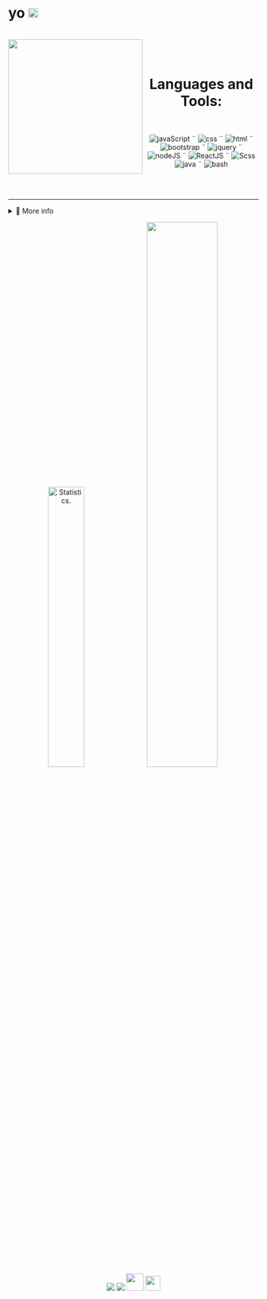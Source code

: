 <h1> yo <img src="https://media.giphy.com/media/hvRJCLFzcasrR4ia7z/giphy.gif" width="20px" height="20px"> </h1>
<br/>

<div align="center">
  <a href"https://www.instagram.com/p/CWEVXbtBvoi/"><img src="./img/Aravi-semiRoundedEdges.gif" align="left" width="270px"></a> <!--Sauce: EpicSeven's IG-->
<br/>
<br/>
  
<!-- // -->
  <h1 align="center"> Languages and Tools: </h1>
<br/>
<p align="center"> 
  <img src="https://img.icons8.com/color/40/000000/javascript--v2.png" alt="javaScript"/> ¨
  <img src="https://img.icons8.com/color/40/000000/css3.png" alt="css"/> ¨
  <img src="https://img.icons8.com/color/40/000000/html-5--v1.png" alt="html"/> ¨
  <img src="https://img.icons8.com/external-tal-revivo-shadow-tal-revivo/33/000000/external-bootstrap-a-free-and-open-source-css-framework-logo-shadow-tal-revivo.png" alt="bootstrap"/> ¨
  <img src="https://img.icons8.com/external-tal-revivo-color-tal-revivo/33/000000/external-jquery-is-a-javascript-library-designed-to-simplify-html-logo-color-tal-revivo.png" alt="jquery"/> ¨
  <img src="https://img.icons8.com/fluency/40/000000/node-js.png" alt="nodeJS"/> ¨
  <img src="https://img.icons8.com/plasticine/40/000000/react.png" alt="ReactJS"/> ¨
  <img src="https://img.icons8.com/color/40/000000/sass-avatar.png" alt="Scss"/>
  <!--<img src="https://img.icons8.com/external-tal-revivo-green-tal-revivo/40/000000/external-nodemon-process-will-automatically-restart-when-your-code-changes-logo-green-tal-revivo.png"/> ¨-->
  <img src="https://img.icons8.com/color/40/000000/java-coffee-cup-logo--v2.png" alt="java"/> ¨
<!--   <img src="https://img.icons8.com/officel/40/000000/php-logo.png" alt="php"/> ¨ -->
<!--   <img src="https://img.icons8.com/color/40/000000/c-sharp-logo.png" alt="C#"/> ¨ -->
<!--   <img src="https://img.icons8.com/fluency/40/000000/visual-studio-code-2019.png" alt="VisualStudio"/> ¨ -->
    <img src="https://img.icons8.com/plasticine/40/000000/bash.png" alt="bash"/> 
</p>
</div>

<!-- // -->

<br/>
<br/>

---

<details>
 <summary>🎲 More info</summary>
 
 <br/>
 
 ### About me
 - 📚 Currently I am learning NextJS.
 - 🎮 I've been playing Valorant and... G- Genshin... (just a tiny bit tho)
 - ❄️ I enjoy a cozy place w some hot drink when it's cold 
 - ✨ Omniscient reader's viewpoint is my favorite novel & manhwa
<br/>
 
 ### Others
 - 🗺 I'm from Brazil.
 - 💬 Portuguese and English
 - 📫 If you need something, just send me a message.
<br/>
 
 <div align="center">   

<hr />
    
 <img width="20.5%" src="https://avatars.githubusercontent.com/u/89911360?v=4" />
 
 <img  width="53.5%" src="https://github-readme-stats.vercel.app/api?username=Nyyu&show_icons=true&show_icons=true&title_color=&icon_color=f0f0f0&text_color=f0f0f0&bg_color=151b22&hide_border=true" alt="Statistics." /> 
    
  </div>

</details>

<!-- // --> 


  <p align="center">
<!--      <img width="50%" src="https://github-readme-stats.vercel.app/api?username=Nyyu&show_icons=true&show_icons=true&title_color=&icon_color=f0f0f0&text_color=f0f0f0&bg_color=151b22&hide_border=true" /> -->
  <img width="38%" src="https://github-readme-stats.vercel.app/api/top-langs/?username=Nyyu&show_icons=true&layout=compact&langs_count=7&title_color=&icon_color=f0f0f0&text_color=f0f0f0&bg_color=151b22&hide_border=true" alt="Statistics." />
      <img width="53%" src="https://github-readme-streak-stats.herokuapp.com?user=Nyyu&theme=tokyonight&hide_border=true&date_format=j%20M%5B%20Y%5D" />
    </a>
  </p>
<br>
 <p align='center'>
   <a href="./info.JSON"><img src="https://img.icons8.com/color/35/000000/discord-logo.png"/></a>
    <a href="https://www.linkedin.com/in/nyyu/"><img src="https://img.icons8.com/color/35/000000/linkedin.png"/></a>
    <a href="https://open.spotify.com/user/22zeqmif7eu5yhumumjqia4ki?si=4b27e572c63145c8"><img  width="35px" src="https://img.icons8.com/color/48/000000/spotify--v3.png"/></a>
    <a href="https://www.frontendmentor.io/profile/Nyyu"><img  width="30px" src="./img/favicon-32x32.png"/></a>
 </p>
